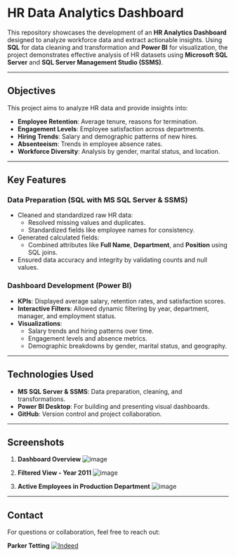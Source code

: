 # **HR Data Analytics Dashboard**

This repository showcases the development of an **HR Analytics Dashboard** designed to analyze workforce data and extract actionable insights. Using **SQL** for data cleaning and transformation and **Power BI** for visualization, the project demonstrates effective analysis of HR datasets using **Microsoft SQL Server** and **SQL Server Management Studio (SSMS)**.

---

## **Objectives**
This project aims to analyze HR data and provide insights into:
- **Employee Retention**: Average tenure, reasons for termination.
- **Engagement Levels**: Employee satisfaction across departments.
- **Hiring Trends**: Salary and demographic patterns of new hires.
- **Absenteeism**: Trends in employee absence rates.
- **Workforce Diversity**: Analysis by gender, marital status, and location.

---

## **Key Features**

### **Data Preparation** (SQL with MS SQL Server & SSMS)
- Cleaned and standardized raw HR data:
  - Resolved missing values and duplicates.
  - Standardized fields like employee names for consistency.
- Generated calculated fields:
  - Combined attributes like **Full Name**, **Department**, and **Position** using SQL joins.
- Ensured data accuracy and integrity by validating counts and null values.

### **Dashboard Development** (Power BI)
- **KPIs**: Displayed average salary, retention rates, and satisfaction scores.
- **Interactive Filters**: Allowed dynamic filtering by year, department, manager, and employment status.
- **Visualizations**:
  - Salary trends and hiring patterns over time.
  - Engagement levels and absence metrics.
  - Demographic breakdowns by gender, marital status, and geography.

---

## **Technologies Used**
- **MS SQL Server & SSMS**: Data preparation, cleaning, and transformations.
- **Power BI Desktop**: For building and presenting visual dashboards.
- **GitHub**: Version control and project collaboration.

---

## **Screenshots**

1. **Dashboard Overview**
   ![image](https://github.com/user-attachments/assets/87a61c6a-dedb-4236-92c2-1450720a61cc)
   
3. **Filtered View - Year 2011**
   ![image](https://github.com/user-attachments/assets/9fe9eb0b-6d0e-42ef-8984-396bbb2e78ad)

  
4. **Active Employees in Production Department**
    ![image](https://github.com/user-attachments/assets/f2e683f2-24bb-4e56-84b3-07f8e64e7875)

---

## **Contact**
For questions or collaboration, feel free to reach out:

**Parker Tetting**
[![Indeed](https://img.shields.io/badge/Indeed-Profile-blue?style=flat-square&logo=indeed)](https://profile.indeed.com/p/parkert-15trx7l)


